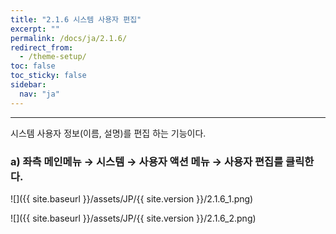 ```yaml
---
title: "2.1.6 시스템 사용자 편집"
excerpt: ""
permalink: /docs/ja/2.1.6/
redirect_from:
  - /theme-setup/
toc: false
toc_sticky: false
sidebar:
  nav: "ja"
---
```


---
시스템 사용자 정보(이름, 설명)를 편집 하는 기능이다.

### a\) 좌측 메인메뉴 → 시스템 → 사용자 액션 메뉴 → 사용자 편집를 클릭한다.
![]({{ site.baseurl }}/assets/JP/{{ site.version }}/2.1.6_1.png)

![]({{ site.baseurl }}/assets/JP/{{ site.version }}/2.1.6_2.png)
